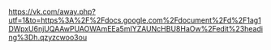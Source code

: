 https://vk.com/away.php?utf=1&to=https%3A%2F%2Fdocs.google.com%2Fdocument%2Fd%2F1ag1DWpxU6njUQAAwPUAOWAmEEa5mIYZAUNcHBU8HaOw%2Fedit%23heading%3Dh.qzyzcwoo3ou  

